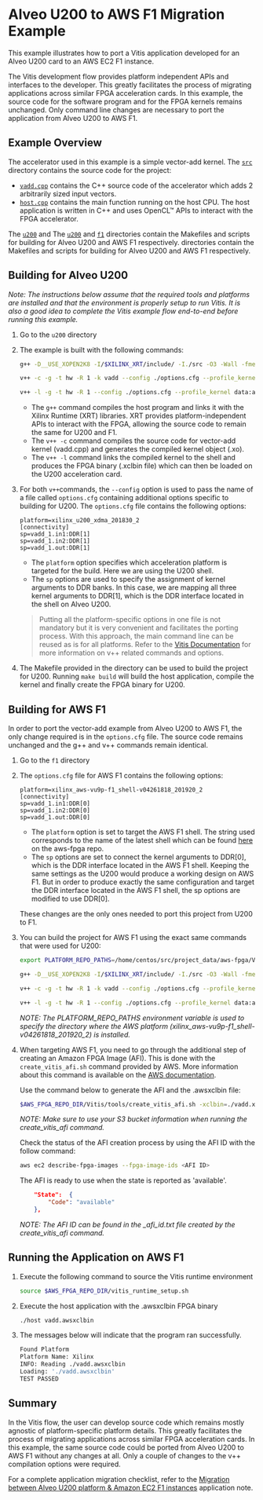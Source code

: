 # Alveo U200 to AWS F1 Migration Example

This example illustrates how to port a Vitis application developed for an Alveo U200 card to an AWS EC2 F1 instance. 

The Vitis development flow provides platform independent APIs and interfaces to the developer. This greatly facilitates the process of migrating applications across similar FPGA acceleration cards. In this example, the source code for the software program and for the FPGA kernels remains unchanged. Only command line changes are necessary to port the application from Alveo U200 to AWS F1.


## Example Overview  

The accelerator used in this example is a simple vector-add kernel. The [`src`](./src) directory contains the source code for the project:

- [`vadd.cpp`](./src/vadd.cpp)  contains the C++ source code of the accelerator which adds 2 arbitrarily sized input vectors. 
- [`host.cpp`](./src/host.cpp) contains the main function running on the host CPU. The host application is written in C++ and uses OpenCL™ APIs to interact with the FPGA accelerator.

The [`u200`](./u200) and  The [`u200`](./u200) and [`f1`](./f1) directories contain the Makefiles and scripts for building for Alveo U200 and AWS F1 respectively.  directories contain the Makefiles and scripts for building for Alveo U200 and AWS F1 respectively.



## Building for Alveo U200

*Note: The instructions below assume that the required tools and platforms are installed and that the environment is properly setup to run Vitis. It is also a good idea to complete the Vitis example flow end-to-end before running this example.*

1. Go to the `u200` directory 

2. The example is built with the following commands:

    ```bash
    g++ -D__USE_XOPEN2K8 -I/$XILINX_XRT/include/ -I./src -O3 -Wall -fmessage-length=0 -std=c++11 ../src/host.cpp -L/$XILINX_XRT/lib/ -lxilinxopencl -lpthread -lrt -o host
    
    v++ -c -g -t hw -R 1 -k vadd --config ./options.cfg --profile_kernel data:all:all:all --profile_kernel stall:all:all:all --save-temps --temp_dir ./temp_dir --report_dir ./report_dir --log_dir ./log_dir -I../src ../src/vadd.cpp -o ./vadd.hw.xo
    
    v++ -l -g -t hw -R 1 --config ./options.cfg --profile_kernel data:all:all:all --profile_kernel stall:all:all:all --temp_dir ./temp_dir --report_dir ./report_dir --log_dir ./log_dir -I../src vadd.hw.xo -o add.hw.xclbin
    ```

    * The `g++` command compiles the host program and links it with the Xilinx Runtime (XRT) libraries. XRT provides platform-independent APIs to interact with the FPGA, allowing the source code to remain the same for U200 and F1.
    * The `v++ -c` command compiles the source code for vector-add kernel (vadd.cpp) and generates the compiled kernel object (.xo). 
    * The `v++ -l` command links the compiled kernel to the shell and produces the FPGA binary (.xclbin file) which can then be loaded on the U200 acceleration card.

3. For both `v++`commands, the `--config` option is used to pass the name of a file called `options.cfg` containing additional options specific to building for U200. The `options.cfg` file contains the following options: 

    ```
    platform=xilinx_u200_xdma_201830_2
    [connectivity]
    sp=vadd_1.in1:DDR[1]
    sp=vadd_1.in2:DDR[1]
    sp=vadd_1.out:DDR[1]
    ```

    * The `platform` option specifies which acceleration platform is targeted for the build. Here we are using the U200 shell.
    * The `sp` options are used to specify the assignment of kernel arguments to DDR banks. In this case, we are mapping all three kernel arguments to DDR[1], which is the DDR interface located in the shell on Alveo U200.
    
    > Putting all the platform-specific options in one file is not mandatory but it is very convenient and facilitates the porting process. With this approach, the main command line can be reused as is for all platforms. Refer to the [Vitis Documentation](https://www.xilinx.com/html_docs/xilinx2020_1/vitis_doc/kme1569523964461.html) for more information on v++ related commands and options. 

4. The Makefile provided in the directory can be used to build the project for U200. Running `make build` will build the host application, compile the kernel and finally create the FPGA binary for U200. 

     
## Building for AWS F1

In order to port the vector-add example from Alveo U200 to AWS F1, the only change required is in the `options.cfg` file. The source code remains unchanged and the g++ and v++ commands remain identical.

1. Go to the `f1` directory 

2.  The `options.cfg` file for AWS F1 contains the following options:

    ```
    platform=xilinx_aws-vu9p-f1_shell-v04261818_201920_2
    [connectivity]
    sp=vadd_1.in1:DDR[0]
    sp=vadd_1.in2:DDR[0]
    sp=vadd_1.out:DDR[0]
    ```
    
    * The `platform` option is set to target the AWS F1 shell. The string used corresponds to the name of the latest shell which can be found [here](https://github.com/aws/aws-fpga/tree/master/Vitis/aws_platform) on the aws-fpga repo.
    * The `sp` options are set to connect the kernel arguments to DDR[0], which is the DDR interface located in the AWS F1 shell. Keeping the same settings as the U200 would produce a working design on AWS F1. But in order to produce exactly the same configuration and target the DDR interface located in the AWS F1 shell, the sp options are modified to use DDR[0].

    These changes are the only ones needed to port this project from U200 to F1. 
    
3.  You can build the project for AWS F1 using the exact same commands that were used for U200:

    ```bash
    export PLATFORM_REPO_PATHS=/home/centos/src/project_data/aws-fpga/Vitis/aws_platform
    
    g++ -D__USE_XOPEN2K8 -I/$XILINX_XRT/include/ -I./src -O3 -Wall -fmessage-length=0 -std=c++11 ../src/host.cpp -L/$XILINX_XRT/lib/ -lxilinxopencl -lpthread -lrt -o host

    v++ -c -g -t hw -R 1 -k vadd --config ./options.cfg --profile_kernel data:all:all:all --profile_kernel stall:all:all:all --save-temps --temp_dir ./temp_dir --report_dir ./report_dir --log_dir ./log_dir -I../src ../src/vadd.cpp -o ./vadd.hw.xo
    
    v++ -l -g -t hw -R 1 --config ./options.cfg --profile_kernel data:all:all:all --profile_kernel stall:all:all:all --temp_dir ./temp_dir --report_dir ./report_dir --log_dir ./log_dir -I../src vadd.hw.xo -o add.hw.xclbin    
    ```
    
    *NOTE: The PLATFORM_REPO_PATHS environment variable is used to specify the directory where the AWS platform (xilinx_aws-vu9p-f1_shell-v04261818_201920_2) is installed.*
    
4. When targeting AWS F1, you need to go through the additional step of creating an Amazon FPGA Image (AFI). This is done with the `create_vitis_afi.sh` command provided by AWS. More information about this command is available on the [AWS documentation](https://github.com/aws/aws-fpga/blob/master/Vitis/README.md#2-create-an-amazon-fpga-image-afi).     

    Use the command below to generate the AFI and the .awsxclbin file:

    ```bash 
    $AWS_FPGA_REPO_DIR/Vitis/tools/create_vitis_afi.sh -xclbin=./vadd.xclbin -o=./vadd -s3_bucket=<bucket-name> -s3_dcp_key=f1-dcp-folder -s3_logs_key=f1-logs 
    ```
    
    *NOTE: Make sure to use your S3 bucket information when running the create_vitis_afi command.*
    
    Check the status of the AFI creation process by using the AFI ID with the follow command:

    ```bash
    aws ec2 describe-fpga-images --fpga-image-ids <AFI ID>
    ```

    The AFI is ready to use when the state is reported as 'available'.  

    ```json 
        "State":  {
            "Code": "available" 
        },
    ```

    *NOTE: The AFI ID can be found in the _afi_id.txt file created by the create_vitis_afi command.*



## Running the Application on AWS F1

1. Execute the following command to source the Vitis runtime environment 

    ```bash
    source $AWS_FPGA_REPO_DIR/vitis_runtime_setup.sh
    ```

2. Execute the host application with the .awsxclbin FPGA binary

    ```bash
    ./host vadd.awsxclbin
    ```
    
3. The messages below will indicate that the program ran successfully.

    ```bash
    Found Platform
    Platform Name: Xilinx
    INFO: Reading ./vadd.awsxclbin
    Loading: './vadd.awsxclbin'
    TEST PASSED
    ```


## Summary

In the Vitis flow, the user can develop source code which remains mostly agnostic of platform-specific platform details. This greatly facilitates the process of migrating applications across similar FPGA acceleration cards. In this example, the same source code could be ported from Alveo U200 to AWS F1 without any changes at all. Only a couple of changes to the v++ compilation options were required. 

For a complete application migration checklist, refer to the [Migration between Alveo U200 platform & Amazon EC2 F1 instances](../../Alveo_to_AWS_F1_Migration.md) application note.
